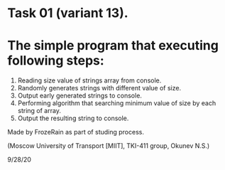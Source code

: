 # Task 01 (variant 13).

# The simple program that executing following steps:

1. Reading size value of strings array from console.
2. Randomly generates strings with different value of size.
3. Output early generated strings to console.
4. Performing algorithm that searching minimum value of size by each string of array.
5. Output the resulting string to console.

<p> Made by FrozeRain as part of studing process.
<p> (Moscow University of Transport [MIIT], TKI-411 group, Okunev N.S.)

9/28/20
